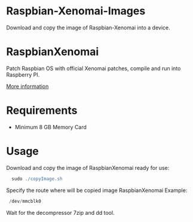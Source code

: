 Raspbian-Xenomai-Images
=================
Download and copy the image of Raspbian-Xenomai into a device.

RaspbianXenomai
=================
Patch Raspbian OS with official Xenomai patches, compile and run into Raspberry PI.

[More information](https://github.com/COSMEcontrol/RaspbianXenomai)

Requirements
==================
 * Minimum 8 GB Memory Card

Usage
=====
Download and copy the image of RaspbianXenomai ready for use:

```groovy
  sudo ./copyImage.sh
```
Specify the route where will be copied image RaspbianXenomai
Example:
 ```groovy
  /dev/mmcblk0
```
 Wait for the decompressor 7zip and dd tool.


